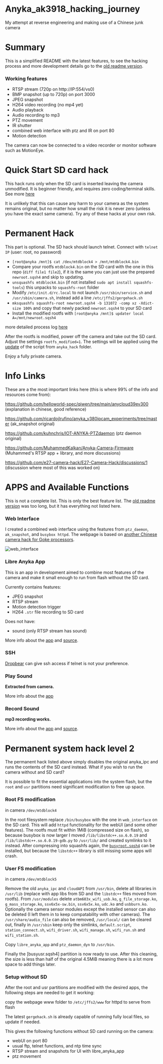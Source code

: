 # Anyka_ak3918_hacking_journey

My attempt at reverse engineering and making use of a Chinese junk camera

# Summary
This is a simplified README with the latest features, to see the hacking process and more development details go to the [old readme version](https://gitea.raspiweb.com/Gerge/Anyka_ak3918_hacking_journey/src/branch/main/hack_process).

### Working features
- RTSP stream (720p on http://IP:554/vs0)
- BMP snapshot (up to 720p) on port 3000
- JPEG snapshot
- H264 video recording (no mp4 yet)
- Audio playback
- Audio recording to mp3
- PTZ movement
- IR shutter
- combined web interface with ptz and IR on port 80
- Motion detection

The camera can now be connected to a video recorder or monitor software such as MotionEye.

# Quick Start SD card hack

This hack runs only when the SD card is inserted leaving the camera unmodified. It is beginner friendly, and requires zero coding/terminal skills. See more [here](https://gitea.raspiweb.com/Gerge/Anyka_ak3918_hacking_journey/src/branch/main/SD_card_contents/Factory)

It is unlikely that this can cause any harm to your camera as the system remains original, but no matter how small the risk it is never zero (unless you have the exact same camera). Try any of these hacks at your own risk.

# Permanent Hack
This part is optional.
The SD hack should launch telnet. Connect with `telnet IP` (user: root, no password)

- `[root@anyka /mnt]$ cat /dev/mtdblock4 > /mnt/mtdblock4.bin`
- Compare your rootfs `mtdblock4.bin` on the SD card with the one in this repo (`diff file1 file2`), if it is the same you can just use the prepared `newroot.sqsh4` and skip to updating.
- `unsquashfs mtdblock4.bin` (if not installed `sudo apt install squashfs-tools`) this unpacks to `squashfs-root` folder
- Modify `/etc/init.d/rc.local` to not launch `/usr/sbin/service.sh` and `/usr/sbin/camera.sh`, instead add a line `/etc/jffs2/gergehack.sh`
- `mksquashfs squashfs-root newroot.sqsh4 -b 131072 -comp xz -Xdict-size 100%` and copy that newly packed `newroot.sqsh4` to your SD card
- Install the modified rootfs with `[root@anyka /mnt]$ updater local A=/mnt/newroot.sqsh4`

more detailed process log [here](http://gitea.raspiweb.com/Gerge/Anyka_ak3918_hacking_journey/src/branch/main/newroot/updater.txt)

After the rootfs is modified, power off the camera and take out the SD card. Adjust the settings `rootfs_modified=1`. The settings will be applied using the [update](https://gitea.raspiweb.com/Gerge/Anyka_ak3918_hacking_journey/src/branch/main/SD_card_contents/anyka_hack) of the script from `anyka_hack` folder.

Enjoy a fully private camera.

# Info Links

These are a the most important links here (this is where 99% of the info and resources come from):

https://github.com/helloworld-spec/qiwen/tree/main/anycloud39ev300 (explanation in chinese, good reference)

https://github.com/ricardojlrufino/anyka_v380ipcam_experiments/tree/master (ak_snapshot original)

https://github.com/kuhnchris/IOT-ANYKA-PTZdaemon (ptz daemon original)

https://github.com/MuhammedKalkan/Anyka-Camera-Firmware (Muhammed's RTSP app + library, and more discussions)

https://github.com/e27-camera-hack/E27-Camera-Hack/discussions/1 (discussion where most of this was worked on)


# APPS and Available Functions
This is not a complete list. This is only the best feature list. The [old readme version](https://gitea.raspiweb.com/Gerge/Anyka_ak3918_hacking_journey/src/branch/main/hack_process) was too long, but it has everything not listed here.

### Web Interface

I created a combined web interface using the features from `ptz_daemon`, `ak_snapshot`, and `busybox httpd`. The webpage is based on [another Chinese camera hack for Goke processors](https://github.com/dc35956/gk7102-hack).

![web_interface](https://gitea.raspiweb.com/Gerge/Anyka_ak3918_hacking_journey/raw/branch/main/Images/web_interface.png)


### Libre Anyka App

This is an app in development aimed to combine most features of the camera and make it small enough to run from flash without the SD card.

Currently contains features:
- JPEG snapshot
- RTSP stream
- Motion detection trigger
- H264 `.str` file recording to SD card

Does not have:
- sound (only RTSP stream has sound)

More info about the [app](https://gitea.raspiweb.com/Gerge/Anyka_ak3918_hacking_journey/src/branch/main/SD_card_contents/anyka_hack/libre_anyka_app) and [source](https://gitea.raspiweb.com/Gerge/Anyka_ak3918_hacking_journey/src/branch/main/cross-compile/libre_anyka_app).


### SSH
[Dropbear](https://gitea.raspiweb.com/Gerge/Anyka_ak3918_hacking_journey/src/branch/main/SD_card_contents/anyka_hack/dropbear) can give ssh access if telnet is not your preference.


### Play Sound
**Extracted from camera.**

More info about the [app](https://gitea.raspiweb.com/Gerge/Anyka_ak3918_hacking_journey/src/branch/main/SD_card_contents/anyka_hack/ak_adec_demo)


### Record Sound
**mp3 recording works.**

More info about the [app](https://gitea.raspiweb.com/Gerge/Anyka_ak3918_hacking_journey/src/branch/main/SD_card_contents/anyka_hack/aenc_demo) and [source](https://gitea.raspiweb.com/Gerge/Anyka_ak3918_hacking_journey/src/branch/main/cross-compile/aenc_demo).

# Permanent system hack level 2

The permanent hack listed above simply disables the original anyka_ipc and runs the contents of the SD card instead. What if you wish to run the camera without and SD card?

It is possible to fit the essential applications into the system flash, but the `root` and `usr` partitions need significant modification to free up space.

### Root FS modification
in camera `/dev/mtdblock4`

In the root filesystem replace `/bin/busybox` with the one in `web_interface` on the SD card. This will add `httpd` functionality for the webUI (and some other features).
The rootfs must fit within 1MiB (compressed size on flash), so because busybox is now larger I moved `/lib/libstdc++.so.6.0.19` and `/lib/libstdc++.so.6.0.19-gdb.py` to `/usr/lib/` and created symlinks to it instead. After compressing into squashfs again, the [`busyroot.sqsh4`](http://gitea.raspiweb.com/Gerge/Anyka_ak3918_hacking_journey/src/branch/main/newroot) can be installed, but because the `libstdc++` library is still missing some apps will crash.

### User FS modification
in camera `/dev/mtdblock5`

Remove the old `anyka_ipc` and `cloudAPI` from `/usr/bin`, delete all libraries in `/usr/lib` (replace with app libs from SD and the `libstdc++` files moved from rootfs).
From `/usr/modules` delete `atbm603x_wifi_usb.ko`, `g_file_storage.ko`, `g_mass_storage.ko`, `ssv6x5x-sw.bin`, `ssv6x5x.ko`, `udc.ko` and `usbburn.ko`. Optionally the camera sensor modules except the installed sensor can also be deleted (I left them in to keep compatability with other cameras). The `/usr/share/audio_file` can also be removed, `/usr/local/` can be cleared out, finally in `/usr/sbin` keep only the simlinks, `default.script`, `station_connect.sh`, `wifi_driver.sh`, `wifi_manage.sh`, `wifi_run.sh` and `wifi_station.sh`.

Copy `libre_anyka_app` and `ptz_daemon_dyn` to `/usr/bin`.

Finally the [busyusr.sqsh4] partition is now ready to use. After this cleaning, the size is less than half of the original 4.5MiB meaning there is a lot more space to add things later.

### Setup without SD
After the root and usr partitions are modified with the desired apps, the following steps are needed to get it working:

copy the webpage www folder to `/etc/jffs2/www` for httpd to serve from flash

The latest `gergehack.sh` is already capable of running fully local files, so update if needed.

This gives the following functions without SD card running on the camera:
- webUI on port 80
- usual ftp, telnet functions, and ntp time sync
- RTSP stream and snapshots for UI with libre_anyka_app
- ptz movement

